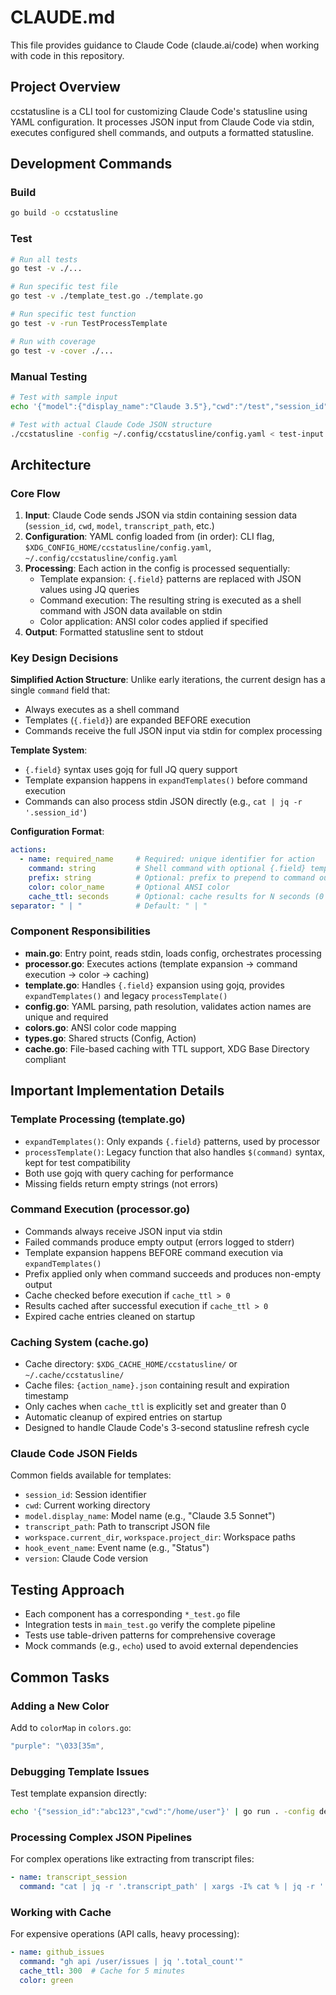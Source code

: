 # CLAUDE.md

This file provides guidance to Claude Code (claude.ai/code) when working with code in this repository.

## Project Overview

ccstatusline is a CLI tool for customizing Claude Code's statusline using YAML configuration. It processes JSON input from Claude Code via stdin, executes configured shell commands, and outputs a formatted statusline.

## Development Commands

### Build
```bash
go build -o ccstatusline
```

### Test
```bash
# Run all tests
go test -v ./...

# Run specific test file
go test -v ./template_test.go ./template.go

# Run specific test function
go test -v -run TestProcessTemplate

# Run with coverage
go test -v -cover ./...
```

### Manual Testing
```bash
# Test with sample input
echo '{"model":{"display_name":"Claude 3.5"},"cwd":"/test","session_id":"abc123"}' | ./ccstatusline -config test-config.yaml

# Test with actual Claude Code JSON structure
./ccstatusline -config ~/.config/ccstatusline/config.yaml < test-input.json
```

## Architecture

### Core Flow
1. **Input**: Claude Code sends JSON via stdin containing session data (`session_id`, `cwd`, `model`, `transcript_path`, etc.)
2. **Configuration**: YAML config loaded from (in order): CLI flag, `$XDG_CONFIG_HOME/ccstatusline/config.yaml`, `~/.config/ccstatusline/config.yaml`
3. **Processing**: Each action in the config is processed sequentially:
   - Template expansion: `{.field}` patterns are replaced with JSON values using JQ queries
   - Command execution: The resulting string is executed as a shell command with JSON data available on stdin
   - Color application: ANSI color codes applied if specified
4. **Output**: Formatted statusline sent to stdout

### Key Design Decisions

**Simplified Action Structure**: Unlike early iterations, the current design has a single `command` field that:
- Always executes as a shell command
- Templates (`{.field}`) are expanded BEFORE execution
- Commands receive the full JSON input via stdin for complex processing

**Template System**:
- `{.field}` syntax uses gojq for full JQ query support
- Template expansion happens in `expandTemplates()` before command execution
- Commands can also process stdin JSON directly (e.g., `cat | jq -r '.session_id'`)

**Configuration Format**:
```yaml
actions:
  - name: required_name     # Required: unique identifier for action
    command: string         # Shell command with optional {.field} templates
    prefix: string          # Optional: prefix to prepend to command output
    color: color_name       # Optional ANSI color
    cache_ttl: seconds      # Optional: cache results for N seconds (0 or unset = no cache)
separator: " | "            # Default: " | "
```

### Component Responsibilities

- **main.go**: Entry point, reads stdin, loads config, orchestrates processing
- **processor.go**: Executes actions (template expansion → command execution → color → caching)
- **template.go**: Handles `{.field}` expansion using gojq, provides `expandTemplates()` and legacy `processTemplate()`
- **config.go**: YAML parsing, path resolution, validates action names are unique and required
- **colors.go**: ANSI color code mapping
- **types.go**: Shared structs (Config, Action)
- **cache.go**: File-based caching with TTL support, XDG Base Directory compliant

## Important Implementation Details

### Template Processing (template.go)
- `expandTemplates()`: Only expands `{.field}` patterns, used by processor
- `processTemplate()`: Legacy function that also handles `$(command)` syntax, kept for test compatibility
- Both use gojq with query caching for performance
- Missing fields return empty strings (not errors)

### Command Execution (processor.go)
- Commands always receive JSON input via stdin
- Failed commands produce empty output (errors logged to stderr)
- Template expansion happens BEFORE command execution via `expandTemplates()`
- Prefix applied only when command succeeds and produces non-empty output
- Cache checked before execution if `cache_ttl > 0`
- Results cached after successful execution if `cache_ttl > 0`
- Expired cache entries cleaned on startup

### Caching System (cache.go)
- Cache directory: `$XDG_CACHE_HOME/ccstatusline/` or `~/.cache/ccstatusline/`
- Cache files: `{action_name}.json` containing result and expiration timestamp
- Only caches when `cache_ttl` is explicitly set and greater than 0
- Automatic cleanup of expired entries on startup
- Designed to handle Claude Code's 3-second statusline refresh cycle

### Claude Code JSON Fields
Common fields available for templates:
- `session_id`: Session identifier
- `cwd`: Current working directory
- `model.display_name`: Model name (e.g., "Claude 3.5 Sonnet")
- `transcript_path`: Path to transcript JSON file
- `workspace.current_dir`, `workspace.project_dir`: Workspace paths
- `hook_event_name`: Event name (e.g., "Status")
- `version`: Claude Code version

## Testing Approach

- Each component has a corresponding `*_test.go` file
- Integration tests in `main_test.go` verify the complete pipeline
- Tests use table-driven patterns for comprehensive coverage
- Mock commands (e.g., `echo`) used to avoid external dependencies

## Common Tasks

### Adding a New Color
Add to `colorMap` in `colors.go`:
```go
"purple": "\033[35m",
```

### Debugging Template Issues
Test template expansion directly:
```bash
echo '{"session_id":"abc123","cwd":"/home/user"}' | go run . -config debug.yaml
```

### Processing Complex JSON Pipelines
For complex operations like extracting from transcript files:
```yaml
- name: transcript_session
  command: "cat | jq -r '.transcript_path' | xargs -I% cat % | jq -r '.sessionId' | tail -n 1"
```

### Working with Cache
For expensive operations (API calls, heavy processing):
```yaml
- name: github_issues
  command: "gh api /user/issues | jq '.total_count'"
  cache_ttl: 300  # Cache for 5 minutes
  color: green
```
